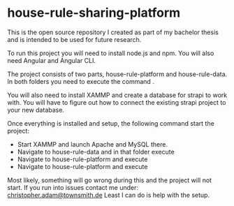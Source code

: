 # house-rule-sharing-platform

This is the open source repository I created as part of my bachelor thesis and is intended to be used for future research.

To run this project you will need to install node.js and npm. You will also need Angular and Angular CLI.

The project consists of two parts, house-rule-platform and house-rule-data. In both folders you need to execute the command <npm i>.

You will also need to install XAMMP and create a database for strapi to work with. You will have to figure out how to connect the existing strapi project to your new database.

Once everything is installed and setup, the following command start the project:
- Start XAMMP and launch Apache and MySQL there.
- Navigate to house-rule-data and in that folder execute <npm run develop>
- Navigate to house-rule-platform and execute <node bggServer.js>
- Navigate to house-rule-platform and execute <ng serve>

Most likely, something will go wrong during this and the project will not start. If you run into issues contact me under: christopher.adam@townsmith.de
Least I can do is help with the setup.

